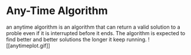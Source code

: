 # Any-Time Algorithm
an anytime algorithm is an algorithm that can return a valid solution to a proble even if it is interrupted before it ends. The algorithm is expected to find better and better solutions the longer it keep running.
![[anytimeplot.gif]]
